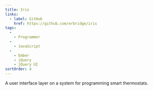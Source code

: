 ```yaml
---
title: Iris
links:
  - label: GitHub
    href: https://github.com/erbridge/iris
tags:
  -
    - Programmer
  -
    - JavaScript
  -
    - Ember
    - jQuery
    - jQuery UI
sortOrder: 4
---
```


A user interface layer on a system for programming smart thermostats.

